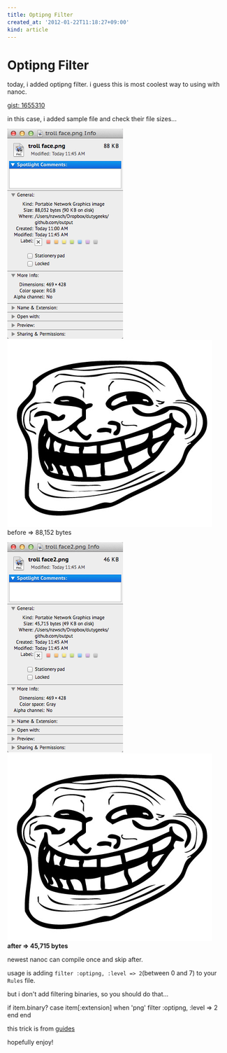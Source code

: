 ```yaml
---
title: Optipng Filter
created_at: '2012-01-22T11:18:27+09:00'
kind: article
---
```


Optipng Filter
==============

today, i added optipng filter. i guess this is most coolest way to using with nanoc.

[gist: 1655310](https://gist.github.com/1655310)

in this case, i added sample file and check their file sizes...

![before](/2011-01-22/1.png)
![before](/2011-01-22/2.png)
before => 88,152 bytes

![after](/2011-01-22/3.png)
![after](/2011-01-22/4.png)
**after => 45,715 bytes**

newest nanoc can compile once and skip after.

usage is adding `filter :optipng, :level => 2`(between 0 and 7) to your `Rules` file.

but i don't add filtering binaries, so you should do that...

  if item.binary?
    case item[:extension]
    when 'png'
      filter :optipng, :level => 2
    end
  end

this trick is from [guides](http://nanoc.stoneship.org/docs/6-guides/#using-filters-based-on-file-extensions)

hopefully enjoy!
